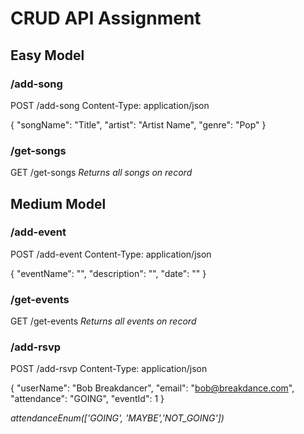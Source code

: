 # CRUD API Assignment

## Easy Model
### /add-song
POST /add-song
Content-Type: application/json

{
    "songName": "Title",
    "artist": "Artist Name",
    "genre": "Pop"
}

### /get-songs
GET /get-songs
*Returns all songs on record*

## Medium Model
### /add-event
POST /add-event
Content-Type: application/json

{
    "eventName": "",
    "description": "",
    "date": ""
}

### /get-events
GET /get-events
*Returns all events on record*

### /add-rsvp
POST /add-rsvp
Content-Type: application/json

{
    "userName": "Bob Breakdancer",
    "email": "bob@breakdance.com",
    "attendance": "GOING",
    "eventId": 1
}

*attendanceEnum(['GOING', 'MAYBE','NOT_GOING'])*